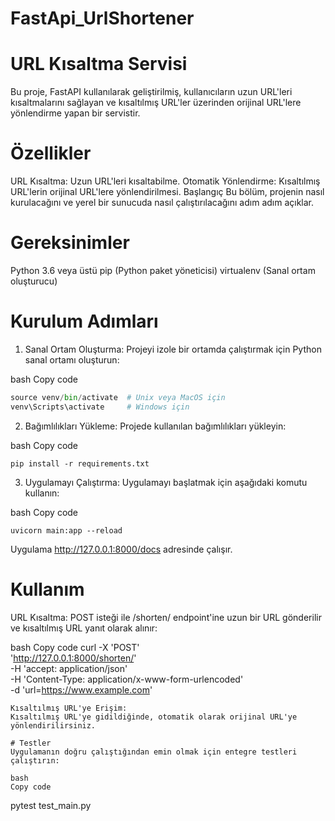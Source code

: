# FastApi_UrlShortener

# URL Kısaltma Servisi
Bu proje, FastAPI kullanılarak geliştirilmiş, kullanıcıların uzun URL'leri kısaltmalarını sağlayan ve kısaltılmış URL'ler üzerinden orijinal URL'lere yönlendirme yapan bir servistir.

# Özellikler
URL Kısaltma: Uzun URL'leri kısaltabilme.
Otomatik Yönlendirme: Kısaltılmış URL'lerin orijinal URL'lere yönlendirilmesi.
Başlangıç
Bu bölüm, projenin nasıl kurulacağını ve yerel bir sunucuda nasıl çalıştırılacağını adım adım açıklar.

# Gereksinimler
Python 3.6 veya üstü
pip (Python paket yöneticisi)
virtualenv (Sanal ortam oluşturucu)
# Kurulum Adımları
1. Sanal Ortam Oluşturma:
Projeyi izole bir ortamda çalıştırmak için Python sanal ortamı oluşturun:

bash
Copy code
```python -m venv venv
source venv/bin/activate  # Unix veya MacOS için
venv\Scripts\activate     # Windows için
```
2. Bağımlılıkları Yükleme:
Projede kullanılan bağımlılıkları yükleyin:

bash
Copy code
```
pip install -r requirements.txt
```
3. Uygulamayı Çalıştırma:
Uygulamayı başlatmak için aşağıdaki komutu kullanın:

bash
Copy code
```
uvicorn main:app --reload
```
Uygulama http://127.0.0.1:8000/docs adresinde çalışır.

# Kullanım
URL Kısaltma:
POST isteği ile /shorten/ endpoint'ine uzun bir URL gönderilir ve kısaltılmış URL yanıt olarak alınır:

bash
Copy code
curl -X 'POST' \
  'http://127.0.0.1:8000/shorten/' \
  -H 'accept: application/json' \
  -H 'Content-Type: application/x-www-form-urlencoded' \
  -d 'url=https://www.example.com'
  ```
Kısaltılmış URL'ye Erişim:
Kısaltılmış URL'ye gidildiğinde, otomatik olarak orijinal URL'ye yönlendirilirsiniz.

# Testler
Uygulamanın doğru çalıştığından emin olmak için entegre testleri çalıştırın:

bash
Copy code
```
pytest test_main.py
```
